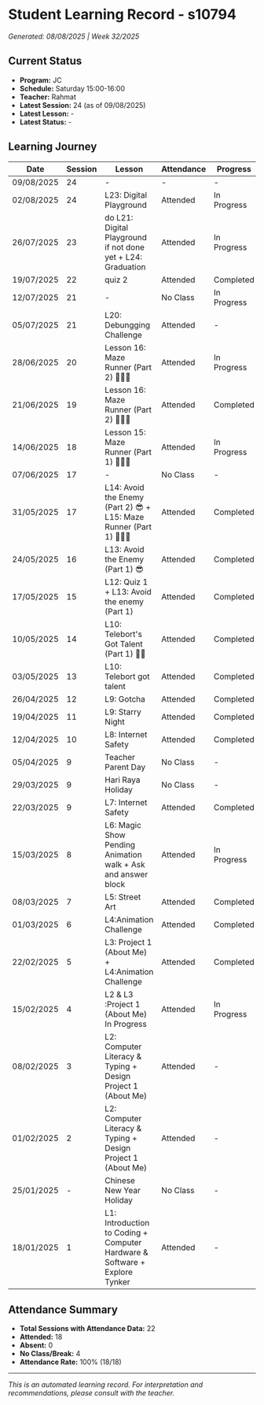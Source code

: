 # Student Learning Record - s10794
*Generated: 08/08/2025 | Week 32/2025*

## Current Status
- **Program:** JC
- **Schedule:** Saturday 15:00-16:00  
- **Teacher:** Rahmat
- **Latest Session:** 24 (as of 09/08/2025)
- **Latest Lesson:** -
- **Latest Status:** -

## Learning Journey
| Date | Session | Lesson | Attendance | Progress |
|------|---------|--------|------------|----------|
| 09/08/2025 | 24 | - | - | - |
| 02/08/2025 | 24 | L23: Digital Playground | Attended | In Progress |
| 26/07/2025 | 23 | do L21: Digital Playground if not done yet + L24: Graduation | Attended | In Progress |
| 19/07/2025 | 22 | quiz 2 | Attended | Completed |
| 12/07/2025 | 21 | - | No Class | In Progress |
| 05/07/2025 | 21 | L20: Debungging Challenge | Attended | - |
| 28/06/2025 | 20 | Lesson 16: Maze Runner (Part 2) 🏃🏻‍♂️ | Attended | In Progress |
| 21/06/2025 | 19 | Lesson 16: Maze Runner (Part 2) 🏃🏻‍♂️ | Attended | Completed |
| 14/06/2025 | 18 | Lesson 15: Maze Runner (Part 1) 🏃🏻‍♂️ | Attended | In Progress |
| 07/06/2025 | 17 | - | No Class | - |
| 31/05/2025 | 17 | L14: Avoid the Enemy (Part 2) 😎 + L15: Maze Runner (Part 1) 🏃🏻‍♂️ | Attended | Completed |
| 24/05/2025 | 16 | L13: Avoid the Enemy (Part 1) 😎 | Attended | Completed |
| 17/05/2025 | 15 | L12: Quiz 1 + L13: Avoid the enemy (Part 1) | Attended | Completed |
| 10/05/2025 | 14 | L10: Telebort's Got Talent (Part 1) 🕺🏻 | Attended | Completed |
| 03/05/2025 | 13 | L10: Telebort got talent | Attended | Completed |
| 26/04/2025 | 12 | L9: Gotcha | Attended | Completed |
| 19/04/2025 | 11 | L9: Starry Night | Attended | Completed |
| 12/04/2025 | 10 | L8: Internet Safety | Attended | Completed |
| 05/04/2025 | 9 | Teacher Parent Day | No Class | - |
| 29/03/2025 | 9 | Hari Raya Holiday | No Class | - |
| 22/03/2025 | 9 | L7: Internet Safety | Attended | Completed |
| 15/03/2025 | 8 | L6: Magic Show Pending Animation walk + Ask and answer block | Attended | In Progress |
| 08/03/2025 | 7 | L5: Street Art | Attended | Completed |
| 01/03/2025 | 6 | L4:Animation Challenge | Attended | Completed |
| 22/02/2025 | 5 | L3: Project 1 (About Me) + L4:Animation Challenge | Attended | Completed |
| 15/02/2025 | 4 | L2 & L3 :Project 1 (About Me) In Progress | Attended | In Progress |
| 08/02/2025 | 3 | L2: Computer Literacy & Typing + Design Project 1 (About Me) | Attended | - |
| 01/02/2025 | 2 | L2: Computer Literacy & Typing + Design Project 1 (About Me) | Attended | - |
| 25/01/2025 | - | Chinese New Year Holiday | No Class | - |
| 18/01/2025 | 1 | L1: Introduction to Coding + Computer Hardware & Software + Explore Tynker | Attended | - |

## Attendance Summary
- **Total Sessions with Attendance Data:** 22
- **Attended:** 18
- **Absent:** 0
- **No Class/Break:** 4
- **Attendance Rate:** 100% (18/18)

---
*This is an automated learning record. For interpretation and recommendations, please consult with the teacher.*
